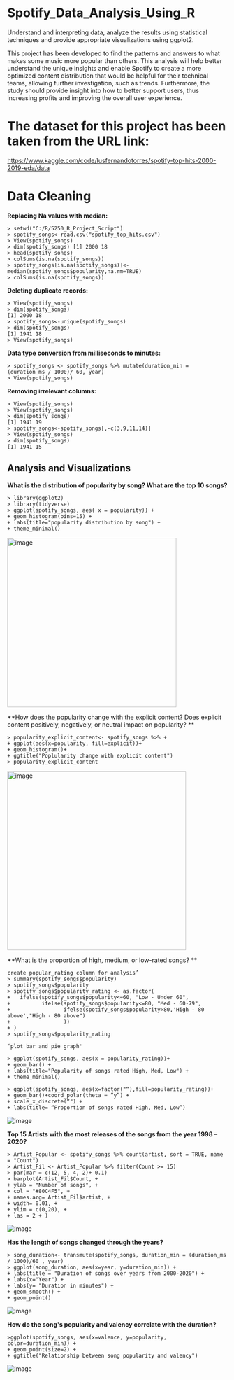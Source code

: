 # Spotify_Data_Analysis_Using_R

Understand and interpreting data, analyze the results using statistical techniques and provide appropriate visualizations using ggplot2.

This project has been developed to find the patterns and answers to what makes some music more popular than others. This analysis will help better understand the unique insights and enable Spotify to create a more optimized content distribution that would be helpful for their technical teams, allowing further investigation, such as trends. Furthermore, the study should provide insight into how to better support users, thus increasing profits and improving the overall user experience.

# The dataset for this project has been taken from the URL link:

https://www.kaggle.com/code/lusfernandotorres/spotify-top-hits-2000-2019-eda/data

# Data Cleaning

**Replacing Na values with median:**
```
> setwd("C:/R/5250_R_Project_Script") 
> spotify_songs<-read.csv("spotify_top_hits.csv") 
> View(spotify_songs) 
> dim(spotify_songs) [1] 2000 18 
> head(spotify_songs)  
> colSums(is.na(spotify_songs)) 
> spotify_songs[is.na(spotify_songs)]<-median(spotify_songs$popularity,na.rm=TRUE)
> colSums(is.na(spotify_songs))
```
**Deleting duplicate records:**
```
> View(spotify_songs)  
> dim(spotify_songs) 
[1] 2000 18 
> spotify_songs<-unique(spotify_songs) 
> dim(spotify_songs) 
[1] 1941 18 
> View(spotify_songs)
```
**Data type conversion from milliseconds to minutes:**
```
> spotify_songs <- spotify_songs %>% mutate(duration_min = (duration_ms / 1000)/ 60, year)
> View(spotify_songs)
```
**Removing irrelevant columns:**
```
> View(spotify_songs) 
> View(spotify_songs) 
> dim(spotify_songs) 
[1] 1941 19 
> spotify_songs<-spotify_songs[,-c(3,9,11,14)] 
> View(spotify_songs) 
> dim(spotify_songs) 
[1] 1941 15
```
## Analysis and Visualizations

**What is the distribution of popularity by song? What are the top 10 songs?**
```
> library(ggplot2) 
> library(tidyverse) 
> ggplot(spotify_songs, aes( x = popularity)) +  
+ geom_histogram(bins=15) + 
+ labs(title="popularity distribution by song") + 
+ theme_minimal()
```

<img width="387" alt="image" src="https://user-images.githubusercontent.com/104661414/209245035-432227cf-926d-4971-8be9-eecc4120625f.png">

**How does the popularity change with the explicit content? Does explicit content positively, negatively, or neutral impact on popularity? **

```
> popularity_explicit_content<- spotify_songs %>% + 
+ ggplot(aes(x=popularity, fill=explicit))+ 
+ geom_histogram()+ 
+ ggtitle("Poplularity change with explicit content") 
> popularity_explicit_content
```
<img width="409" alt="image" src="https://user-images.githubusercontent.com/104661414/209245297-d2cf61e7-de85-4ebc-93ec-de6fe370b269.png">

**What is the proportion of high, medium, or low-rated songs? **

```
create popular_rating column for analysis’ 
> summary(spotify_songs$popularity) 
> spotify_songs$popularity 
> spotify_songs$popularity_rating <- as.factor( 
+   ifelse(spotify_songs$popularity<=60, "Low - Under 60", 
+          ifelse(spotify_songs$popularity<=80, "Med - 60-79", 
+                 ifelse(spotify_songs$popularity>80,'High - 80 above',"High - 80 above") 
+                 )) 
+ )
> spotify_songs$popularity_rating 

‘plot bar and pie graph'

> ggplot(spotify_songs, aes(x = popularity_rating))+ 
+ geom_bar() + 
+ labs(title="Popularity of songs rated High, Med, Low") + 
+ theme_minimal()

> ggplot(spotify_songs, aes(x=factor("“),fill=popularity_rating))+
+ geom_bar()+coord_polar(theta = “y”) +
+ scale_x_discrete(“") + 
+ labs(title= “Proportion of songs rated High, Med, Low”)
```
![image](https://user-images.githubusercontent.com/104661414/209245813-4b2aeb1d-cbca-4a74-abf1-1dc3ffeebfb4.png)

**Top 15 Artists with the most releases of the songs from the year 1998 – 2020?**

```
> Artist_Popular <- spotify_songs %>% count(artist, sort = TRUE, name = "Count") 
> Artist_Fil <- Artist_Popular %>% filter(Count >= 15) 
> par(mar = c(12, 5, 4, 2)+ 0.1)  
> barplot(Artist_Fil$Count, + 
+ ylab = "Number of songs", + 
+ col = "#80C4F5", + 
+ names.arg= Artist_Fil$artist, + 
+ width= 0.01, + 
+ ylim = c(0,20), +
+ las = 2 + )
```
![image](https://user-images.githubusercontent.com/104661414/209246004-158f91e5-5dfd-47b4-8750-ea8dddef2ab6.png)

**Has the length of songs changed through the years?**

```
> song_duration<- transmute(spotify_songs, duration_min = (duration_ms / 1000)/60 , year) 
> ggplot(song_duration, aes(x=year, y=duration_min)) + 
+ labs(title = "Duration of songs over years from 2000-2020") + 
+ labs(x="Year") + 
+ labs(y= "Duration in minutes") + 
+ geom_smooth() + 
+ geom_point()
```
![image](https://user-images.githubusercontent.com/104661414/209246101-ae5da804-014c-4458-a87d-0837313cecdd.png)

**How do the song's popularity and valency correlate with the duration?**
```
>ggplot(spotify_songs, aes(x=valence, y=popularity, color=duration_min)) + 
+ geom_point(size=2) + 
+ ggtitle("Relationship between song popularity and valency")
```
![image](https://user-images.githubusercontent.com/104661414/209246166-201ba244-d4db-4881-ace8-04b39addfbc6.png)

